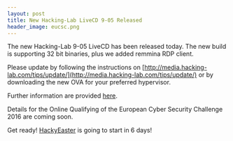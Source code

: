 ```yaml
---
layout: post
title: New Hacking-Lab LiveCD 9-05 Released
header_image: eucsc.png
---
```


The new Hacking-Lab 9-05 LiveCD has been released today. The new build is supporting 32 bit binaries, plus we added remmina RDP client. 

Please update by following the instructions on [http://media.hacking-lab.com/tips/update/](http://media.hacking-lab.com/tips/update/) or by downloading the new OVA for your preferred hypervisor. 

Further information are provided [<i class="fa fa-file-pdf-o"></i> here](/res/posts/2016_03_07_HL_News.pdf). 

Details for the Online Qualifying of the European Cyber Security Challenge 2016 are coming soon. 

Get ready! [HackyEaster](https://www.hacking-lab.com/index.html) is going to start in 6 days!

